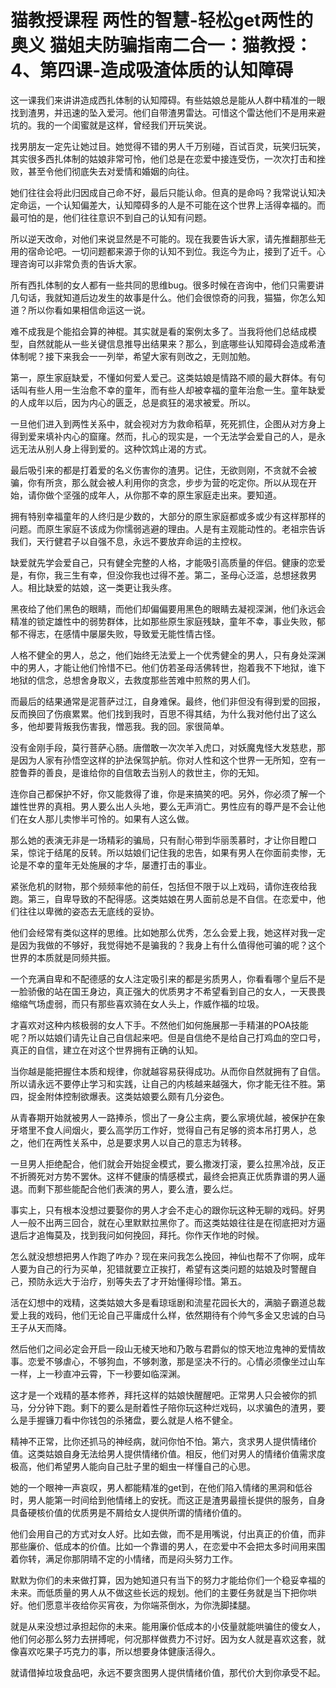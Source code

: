 # 猫教授课程 两性的智慧-轻松get两性的奥义 猫姐夫防骗指南二合一：猫教授：4、第四课-造成吸渣体质的认知障碍

这一课我们来讲讲造成西扎体制的认知障碍。有些姑娘总是能从人群中精准的一眼找到渣男，并迅速的坠入爱河。他们自带渣男雷达。可惜这个雷达他们不是用来避坑的。我的一个闺蜜就是这样，曾经我们开玩笑说。

找男朋友一定先让她过目。她觉得不错的男人千万别碰，百试百灵，玩笑归玩笑，其实很多西扎体制的姑娘非常可怜，他们总是在恋爱中接连受伤，一次次打击和挫败，甚至令他们彻底失去对爱情和婚姻的向往。

她们往往会将此归因成自己命不好，最后只能认命。但真的是命吗？我常说认知决定命运，一个认知偏差大，认知障碍多的人是不可能在这个世界上活得幸福的。而最可怕的是，他们往往意识不到自己的认知有问题。

所以逆天改命，对他们来说显然是不可能的。现在我要告诉大家，请先推翻那些无用的宿命论吧。一切问题都来源于你的认知不到位。我迄今为止，接到了近千。心理咨询可以非常负责的告诉大家。

所有西扎体制的女人都有一些共同的思维bug。很多时候在咨询中，他们只需要讲几句话，我就知道后边发生的故事是什么。他们会很惊奇的问我，猫猫，你怎么知道？所以你看如果相信命运这一说。

难不成我是个能掐会算的神棍。其实就是看的案例太多了。当我将他们总结成模型，自然就能从一些关键信息推导出结果来？那么，到底哪些认知障碍会造成希渣体制呢？接下来我会一一列举，希望大家有则改之，无则加勉。

第一，原生家庭缺爱，不懂如何爱人爱己。这类姑娘是情路不顺的最大群体。有句话叫有些人用一生治愈不幸的童年，而有些人却被幸福的童年治愈一生。童年缺爱的人成年以后，因为内心的匮乏，总是疯狂的渴求被爱。所以。

一旦他们进入到两性关系中，就会视对方为救命稻草，死死抓住，企图从对方身上得到爱来填补内心的窟窿。然而，扎心的现实是，一个无法学会爱自己的人，是永远无法从别人身上得到爱的。这种饮鸩止渴的方式。

最后吸引来的都是打着爱的名义伤害你的渣男。记住，无欲则刚，不贪就不会被骗，你有所贪，那么就会被人利用你的贪念，步步为营的吃定你。所以从现在开始，请你做个坚强的成年人，从你那不幸的原生家庭走出来。要知道。

拥有特别幸福童年的人终归是少数的，大部分的原生家庭都或多或少有这样那样的问题。而原生家庭不该成为你懦弱逃避的理由。人是有主观能动性的。老祖宗告诉我们，天行健君子以自强不息，永远不要放弃命运的主控权。

缺爱就先学会爱自己，只有健全完整的人格，才能吸引高质量的伴侣。健康的恋爱是，有你，我三生有幸，但没你我也过得不差。第二，圣母心泛滥，总想拯救男人。相比缺爱的姑娘，这一类更让我头疼。

黑夜给了他们黑色的眼睛，而他们却偏偏要用黑色的眼睛去凝视深渊，他们永远会精准的锁定雄性中的弱势群体，比如那些原生家庭残缺，童年不幸，事业失败，郁郁不得志，在感情中屡屡失败，导致爱无能性情古怪。

人格不健全的男人，总之，他们始终无法爱上一个优秀健全的男人，只有身处深渊中的男人，才能让他们怜惜不已。他们仿若圣母活佛转世，抱着我不下地狱，谁下地狱的信念，总想舍身取义，去救度那些苦难中煎熬的男人们。

而最后的结果通常是泥菩萨过江，自身难保。最终，他们非但没有得到爱的回报，反而换回了伤痕累累。他们找到我时，百思不得其结，为什么我对他付出了这么多，他却要背叛我伤害我，憎恶我。我的回。家很简单。

没有金刚手段，莫行菩萨心肠。唐僧敢一次次羊入虎口，对妖魔鬼怪大发慈悲，那是因为人家有孙悟空这样的护法保驾护航。你对人性和这个世界一无所知，空有一腔鲁莽的善良，是谁给你的自信敢去当别人的救世主，你的无知。

连你自己都保护不好，你又能救得了谁，你是来搞笑的吧。另外，你必须了解一个雄性世界的真相。男人要么出人头地，要么无声消亡。男性应有的尊严是不会让他们在女人那儿卖惨半可怜的。如果有人这么做。

那么她的表演无非是一场精彩的骗局，只有耐心带到华丽羡慕时，才让你目瞪口呆，惊诧于结尾的反转。所以姑娘们记住我的忠告，如果有男人在你面前卖惨，无论是不幸的童年无处施展的才华，屡遭打击的事业。

紧张危机的财物，那个频频率他的前任，包括但不限于以上戏码，请你连夜给我跑。第三，自卑导致的不配得感。这类姑娘在男人面前总是不自信。在恋爱中，他们往往以卑微的姿态去无底线的妥协。

他们会经常有类似这样的思维。比如她那么优秀，怎么会爱上我，她这样对我一定是因为我做的不够好，我觉得她不是骗我的？我身上有什么值得他可骗的呢？这个世界的本质就是同频共振。

一个充满自卑和不配德感的女人注定吸引来的都是劣质男人，你看看哪个皇后不是一脸骄傲的站在国王身边，真正强大的优质男才不希望看到自己的女人，一天畏畏缩缩气场虚弱，而只有那些喜欢骑在女人头上，作威作福的垃圾。

才喜欢对这种内核极弱的女人下手。不然他们如何施展那一手精湛的POA技能呢？所以姑娘们请先让自己自信起来吧。但是自信绝不是给自己打鸡血的空口号，真正的自信，建立在对这个世界拥有正确的认知。

当你越是能把握住本质和规律，你就越容易获得成功。从而你自然就拥有了自信。所以请永远不要停止学习和实践，让自己的内核越来越强大，你才能无往不胜。第四，捉金附体控制欲爆表。这类姑娘要么颇有几分姿色。

从青春期开始就被男人一路捧杀，惯出了一身公主病，要么家境优越，被保护在象牙塔里不食人间烟火，要么高学历工作好，觉得自己有足够的资本吊打男人，总之，他们在两性关系中，总是要求男人以自己的意志为转移。

一旦男人拒绝配合，他们就会开始捉金模式，要么撒泼打滚，要么拉黑冷战，反正不折腾死对方势不罢休。这样不健康的情感模式，最终会把真正优质靠谱的男人逼退。而剩下那些能配合他们表演的男人，要么渣，要么烂。

事实上，只有根本没想过要娶你的男人才会不走心的跟你玩这种无聊的戏码。好男人一般不出两三回合，就在心里默默拉黑你了。而这类姑娘往往是在彻底把对方逼退后才追悔莫及，找到我问如何挽回，拜托。你作天作地的时候。

怎么就没想想把男人作跑了咋办？现在来问我怎么挽回，神仙也帮不了你啊，成年人要为自己的行为买单，犯错就要立正挨打，希望有这类问题的姑娘及时警醒自己，预防永远大于治疗，别等失去了才开始懂得珍惜。第五。

活在幻想中的戏精，这类姑娘大多是看琼瑶剧和流星花园长大的，满脑子霸道总裁爱上我的戏码，他们无论自己平庸成什么样，依然期待有个帅气多金又忠诚的白马王子从天而降。

然后他们之间必定会开启一段山无棱天地和乃敢与君爵似的惊天地泣鬼神的爱情故事。恋爱不够虐心，不够狗血，不够刺激，那是坚决不行的。心情必须像坐过山车一样，上一秒直冲云霄，下一秒要如临深渊。

这才是一个戏精的基本修养，拜托这样的姑娘快醒醒吧。正常男人只会被你的抓马，分分钟下跑。剩下的要么是耐着性子陪你玩这种烂戏码，以求骗色的渣男，要么是手握镰刀看中你钱包的杀猪盘，要么就是人格不健全。

精神不正常，比你还抓马的神经病，就问你怕不怕。第六，贪求男人提供情绪价值。这类姑娘自身无法给男人提供情绪价值。相反，他们对男人的情绪价值需求度极高，他们希望男人能向自己肚子里的蛔虫一样懂自己的心思。

她的一个眼神一声哀叹，男人都能精准的get到，在他们陷入情绪的黑洞和低谷时，男人能第一时间给到他情绪上的安抚。而这正是渣男最擅长提供的服务，自身具备硬核价值的优质男是不屑给女人提供所谓的情绪价值的。

他们会用自己的方式对女人好。比如去做，而不是用嘴说，付出真正的价值，而非那些廉价、低成本的价值。比如一个靠谱的男人，在恋爱中不会把太多时间用来围着你转，满足你那阴晴不定的小情绪，而是闷头努力工作。

默默为你们的未来做打算，因为她知道只有当下的努力才能给你们一个稳妥幸福的未来。而低质量的男人从不做这些长远的规划。他们的主要任务就是当下把你哄好。他们愿意半夜给你买宵夜，为你端茶倒水，为你洗脚揉腿。

就是从来没想过承担起你的未来。能用廉价低成本的小伎量就能哄骗住的傻女人，他们何必那么努力去拼搏呢，何况那样做费力不讨好。因为女人就是喜欢这套，就像喜欢吃果子巧克力的事，所以想要身体健康活得久。

就请借掉垃圾食品吧，永远不要贪图男人提供情绪价值，那代价大到你承受不起。